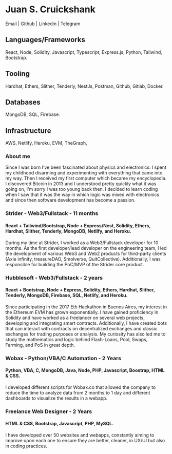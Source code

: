 # Juan S. Cruickshank
Email | Github | Linkedin | Telegram

## Languages/Frameworks
React, Node, Solidity, Javascript, Typescript, Express.js, Python, Tailwind, Bootstrap.

## Tooling
Hardhat, Ethers, Slither, Tenderly, NestJs, Postman, Github, Gitlab, Docker.

## Databases
MongoDB, SQL, Firebase.

## Infrastructure
AWS, Netlify, Heroku, EVM, TheGraph,

### About me
Since I was born I’ve been fascinated about physics and electronics. I spent my childhood disarming and experimenting with everything that came into my way. Then I received my first computer which became my encyclopedia. I discovered Bitcoin in 2013 and I understood pretty quickly what it was going on, I'm sorry I was too young back then. I decided to learn coding when I saw that it was the way in which logic was mixed with electronics and since then software development has become a passion.

### Strider - Web3/Fullstack - 11 months 
#### React + Tailwind/Bootstrap, Node + Express/Nest, Solidity, Ethers, Hardhat, Slither, Tenderly, MongoDB, Netlify, and Heroku.
During my time at Strider, I worked as a Web3/Fullstack developer for 10 months. As the first developer/lead developer on the engineering team, I led the development of various Web3 and Web2 products for third-party clients (Axie infinity, treasureDAO, Smolverse, QuitCollective). Additionally, I was responsible for building the PoC/MVP of the Strider core product.

### Hubblesoft - Web3/Fullstack - 2 years 
#### React + Bootstrap, Node + Express, Solidity, Ethers, Hardhat, Slither, Tenderly, MongoDB, Firebase, SQL, Netlify, and Heroku.
Since participating in the 2017 Eth Hackathon in Buenos Aires, my interest in the Ethereum EVM has grown exponentially. I have gained proficiency in Solidity and have worked as a freelancer on several web projects, developing and integrating smart contracts. Additionally, I have created bots that can interact with contracts on decentralized exchanges and classic exchanges for trading purposes or analysis. My curiosity has also led me to study the mathematics and logic behind Flash-Loans, Pool, Swaps, Farming, and PoS in great depth.

### Wobax - Python/VBA/C Automation - 2 Years 
#### Python, VBA, C, MongoDB, Java, Node, PHP, Javascript, Boostrap, HTML & CSS.
I developed different scripts for Wobax.co that allowed the company to reduce the time to analyze data from 2 months to 1 day and different dashboards to visualize the results in a webapp. 
    
### Freelance Web Designer - 2 Years
#### HTML & CSS, Bootstrap, Javascript, PHP, MySQL.
I have developed over 50 websites and webapps, constantly aiming to improve upon each one to ensure they are better, cleaner, in UX/UI but also in coding practices. 
